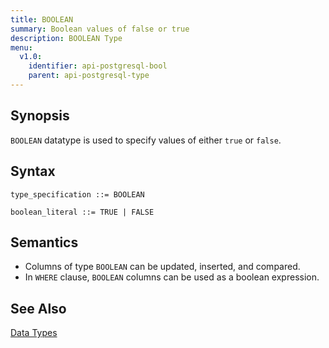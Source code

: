 ```yaml
---
title: BOOLEAN
summary: Boolean values of false or true
description: BOOLEAN Type
menu:
  v1.0:
    identifier: api-postgresql-bool
    parent: api-postgresql-type
---
```


## Synopsis

`BOOLEAN` datatype is used to specify values of either `true` or `false`.

## Syntax
```
type_specification ::= BOOLEAN

boolean_literal ::= TRUE | FALSE
```

## Semantics

- Columns of type `BOOLEAN` can be updated, inserted, and compared.
- In `WHERE` clause, `BOOLEAN` columns can be used as a boolean expression.

## See Also

[Data Types](../type)

